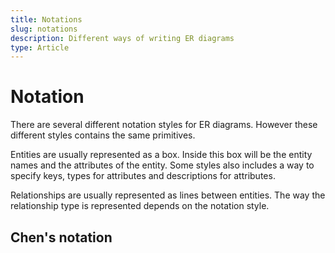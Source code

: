 ```yaml
---
title: Notations
slug: notations
description: Different ways of writing ER diagrams
type: Article
---
```


# Notation

There are several different notation styles for ER diagrams. However these different styles contains the same primitives.

Entities are usually represented as a box. Inside this box will be the entity names and the attributes of the entity. Some styles also includes a way to specify keys, types for attributes and descriptions for attributes.

Relationships are usually represented as lines between entities. The way the relationship type is represented depends on the notation style.

## Chen's notation

